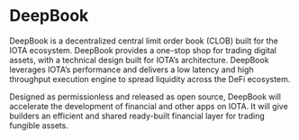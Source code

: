 # DeepBook

DeepBook is a decentralized central limit order book (CLOB) built for the IOTA ecosystem. DeepBook provides a one-stop shop for trading digital assets, with a technical design built for IOTA’s architecture. DeepBook leverages IOTA’s performance and delivers a low latency and high throughput execution engine to spread liquidity across the DeFi ecosystem.

Designed as permissionless and released as open source, DeepBook will accelerate the development of financial and other apps on IOTA. It will give builders an efficient and shared ready-built financial layer for trading fungible assets.